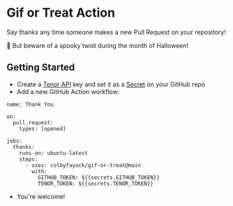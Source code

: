 # Gif or Treat Action

Say thanks any time someone makes a new Pull Request on your repository!

👻 But beware of a spooky twist during the month of Halloween!

## Getting Started
* Create a [Tenor API](https://tenor.com/gifapi/documentation) key and set it as a [Secret](https://docs.github.com/en/actions/reference/encrypted-secrets) on your GitHub repo
* Add a new GitHub Action workflow:
```
name: Thank You

on:
  pull_request:
    types: [opened]

jobs:
  thanks:
    runs-on: ubuntu-latest
    steps:
      - uses: colbyfayock/gif-or-treat@main
        with:
          GITHUB_TOKEN: ${{secrets.GITHUB_TOKEN}}
          TENOR_TOKEN: ${{secrets.TENOR_TOKEN}}
```
* You're welcome!
